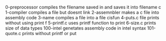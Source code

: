 0-preprocessor compiles the filename saved in  and saves it into filename c
1-compiler compiles a file but doesnt link
2-assemnbler makes a c file into assembly code
3-name compiles a file into a file cisfun
4-puts.c file prints without using print f
5-printf.c uses printf function to print
6-size.c prints size of data types
100-intel genetates assembly code in intel syntax
101-quote.c prints without printf or put
